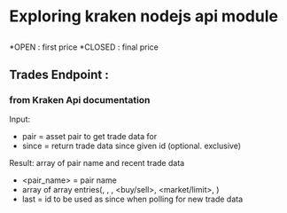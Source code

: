 # Exploring kraken nodejs api module 


## 




*OPEN : first price 
*CLOSED  : final price 




## Trades Endpoint : 
### from Kraken Api documentation
Input:
- pair = asset pair to get trade data for
- since = return trade data since given id (optional.  exclusive)

Result: array of pair name and recent trade data
- <pair_name> = pair name
- array of array entries(<price>, <volume>, <time>, <buy/sell>, <market/limit>, <miscellaneous>)
- last = id to be used as since when polling for new trade data





